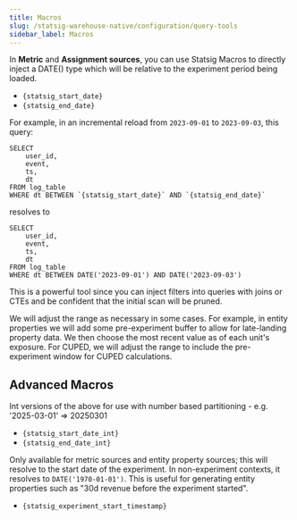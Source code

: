 ```yaml
---
title: Macros
slug: /statsig-warehouse-native/configuration/query-tools
sidebar_label: Macros
---
```


In **Metric** and **Assignment sources**, you can use Statsig Macros to directly inject a DATE() type which will be relative to the experiment period being loaded.

- `{statsig_start_date}`
- `{statsig_end_date}`

For example, in an incremental reload from `2023-09-01` to `2023-09-03`, this query:

```
SELECT
    user_id,
    event,
    ts,
    dt
FROM log_table
WHERE dt BETWEEN `{statsig_start_date}` AND `{statsig_end_date}`
```

resolves to

```
SELECT
    user_id,
    event,
    ts,
    dt
FROM log_table
WHERE dt BETWEEN DATE('2023-09-01') AND DATE('2023-09-03')
```

This is a powerful tool since you can inject filters into queries with joins or CTEs and be confident that the initial scan will be pruned.

We will adjust the range as necessary in some cases. For example, in entity properties we will add some pre-experiment buffer to allow for late-landing property data. We then choose the most recent value as of each unit's exposure. For CUPED, we will adjust the range to include the pre-experiment window for CUPED calculations.

## Advanced Macros

Int versions of the above for use with number based partitioning - e.g. '2025-03-01' => 20250301
- `{statsig_start_date_int}`
- `{statsig_end_date_int}`

Only available for metric sources and entity property sources; this will resolve to the start date of the experiment. In non-experiment contexts, it resolves to `DATE('1970-01-01')`. This is useful for generating entity properties such as "30d revenue before the experiment started".
- `{statsig_experiment_start_timestamp}`


